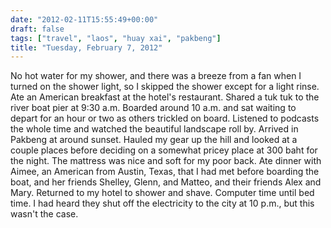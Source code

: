 ```yaml
---
date: "2012-02-11T15:55:49+00:00"
draft: false
tags: ["travel", "laos", "huay xai", "pakbeng"]
title: "Tuesday, February 7, 2012"
---
```

No hot water for my shower, and there was a breeze from a fan when I turned on the shower light, so I skipped the shower except for a light rinse. Ate an American breakfast at the hotel's restaurant. Shared a tuk tuk to the river boat pier at 9:30 a.m. Boarded around 10 a.m. and sat waiting to depart for an hour or two as others trickled on board. Listened to podcasts the whole time and watched the beautiful landscape roll by. Arrived in Pakbeng at around sunset. Hauled my gear up the hill and looked at a couple places before deciding on a somewhat pricey place at 300 baht for the night. The mattress was nice and soft for my poor back. Ate dinner with Aimee, an American from Austin, Texas, that I had met before boarding the boat, and her friends Shelley, Glenn, and Matteo, and their friends Alex and Mary. Returned to my hotel to shower and shave. Computer time until bed time. I had heard they shut off the electricity to the city at 10 p.m., but this wasn't the case.

